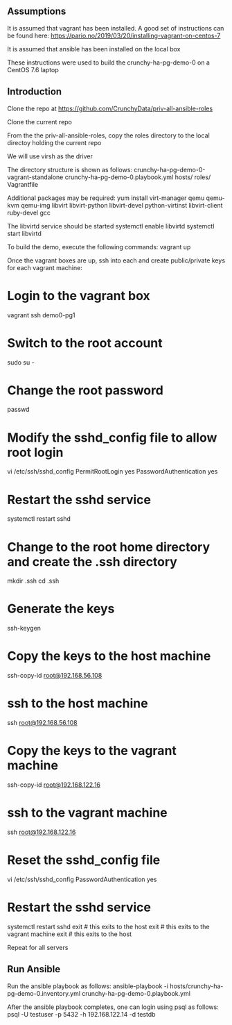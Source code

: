 Assumptions
-----------
It is assumed that vagrant has been installed.  A good set of instructions can be found here:
https://pario.no/2019/03/20/installing-vagrant-on-centos-7

It is assumed that ansible has been installed on the local box

These instructions were used to build the crunchy-ha-pg-demo-0 on a CentOS 7.6 laptop

Introduction
------------
Clone the repo at https://github.com/CrunchyData/priv-all-ansible-roles

Clone the current repo

From the the priv-all-ansible-roles, copy the roles directory to the local directoy holding the current repo

We will use virsh as the driver

The directory structure is shown as follows:
crunchy-ha-pg-demo-0-vagrant-standalone
    crunchy-ha-pg-demo-0.playbook.yml
    hosts/
    roles/
    Vagrantfile

Additional packages may be required:
yum install virt-manager qemu qemu-kvm qemu-img libvirt libvirt-python libvirt-devel python-virtinst libvirt-client ruby-devel gcc

The libvirtd service should be started
systemctl enable  libvirtd 
systemctl start libvirtd

To build the demo, execute the following commands:
vagrant up

Once the vagrant boxes are up, ssh into each and create public/private keys for each vagrant machine:
# Login to the vagrant box
vagrant ssh demo0-pg1

# Switch to the root account
sudo su - 

# Change the root password
passwd

# Modify the sshd_config file to allow root login
vi /etc/ssh/sshd_config
PermitRootLogin yes
PasswordAuthentication yes

# Restart the sshd service
systemctl restart sshd

# Change to the root home directory and create the .ssh directory
mkdir .ssh
cd .ssh

# Generate the keys
ssh-keygen <enter> <enter>

# Copy the keys to the host machine
ssh-copy-id root@192.168.56.108

# ssh to the host machine
ssh root@192.168.56.108

# Copy the keys to the vagrant machine
ssh-copy-id root@192.168.122.16

# ssh to the vagrant machine
ssh root@192.168.122.16

# Reset the sshd_config file
vi /etc/ssh/sshd_config
PasswordAuthentication yes

# Restart the sshd service
systemctl restart sshd
exit # this exits to the host
exit # this exits to the vagrant machine
exit # this exits to the host

Repeat for all servers

Run Ansible
-----------
Run the ansible playbook as follows:
ansible-playbook -i hosts/crunchy-ha-pg-demo-0.inventory.yml crunchy-ha-pg-demo-0.playbook.yml

After the ansible playbook completes, one can login using psql as follows:
psql -U testuser -p 5432 -h 192.168.122.14 -d testdb

